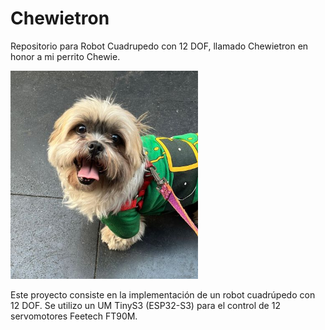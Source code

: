 # Chewietron
 Repositorio para Robot Cuadrupedo con 12 DOF, llamado Chewietron en honor a mi perrito Chewie.

<img src="https://github.com/mon19510/Chewietron/blob/main/imgs/Chewie.jpg" alt="Chewie original" width="300"/>

Este proyecto consiste en la implementación de un robot cuadrúpedo con 12 DOF. Se utilizo un UM TinyS3 (ESP32-S3) para el control de 12 servomotores Feetech FT90M.






